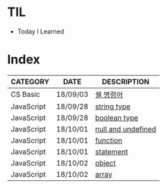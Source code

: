 # TIL

- Today I Learned


# Index

| CATEGORY | DATE | DESCRIPTION |
| --- | --- | ------- |
| CS Basic | 18/09/03 | [쉘 명령어](https://github.com/sena-a/TIL/blob/master/CS%20basic/week1-1.md) |
| JavaScript | 18/09/28 | [string type](https://github.com/sena-a/TIL/blob/master/javaScript/stringType.md) |
| JavaScript | 18/09/28 | [boolean type](https://github.com/sena-a/TIL/blob/master/javaScript/booleanType.md) |
| JavaScript | 18/10/01 | [null and undefined](https://github.com/sena-a/TIL/blob/master/javaScript/nullAnddefined.md) |
| JavaScript | 18/10/01 | [function](https://github.com/sena-a/TIL/blob/master/javaScript/function.md) |
| JavaScript | 18/10/01 | [statement](https://github.com/sena-a/TIL/blob/master/javaScript/statement.md) |
| JavaScript | 18/10/02 | [object](https://github.com/sena-a/TIL/blob/master/javaScript/object.md) |
| JavaScript | 18/10/02 | [array](https://github.com/sena-a/TIL/blob/master/javaScript/array.md) |

